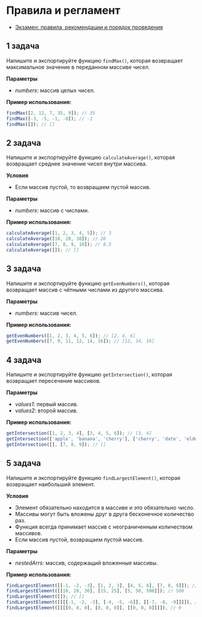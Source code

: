# Правила и регламент

- [Экзамен: правила, рекомендации и порядок проведения](https://hexly.notion.site/d9289c18871c44508bc7c7f05a51d94f)

## 1 задача

Напишите и экспортируйте функцию `findMax()`, которая возвращает максимальное значение в переданном массиве чисел.

**Параметры**

- *numbers*: массив целых чисел.

**Пример использования:**

```javascript
findMax([2, 12, 7, 35, 9]); // 35
findMax([-3, -5, -1, -8]); // -1
findMax([]); // []
```

## 2 задача

Напишите и экспортируйте функцию `calculateAverage()`, которая возвращает среднее значение чисел внутри массива.

**Условия**

- Если массив пустой, то возвращаем пустой массив.

**Параметры**

- *numbers*: массив с числами.

**Пример использования:**

```javascript
calculateAverage([1, 2, 3, 4, 5]); // 3
calculateAverage([10, 20, 30]); // 20
calculateAverage([7, 8, 9, 10]); // 8.5
calculateAverage([]); // []
```

## 3 задача

Напишите и экспортируйте функцию `getEvenNumbers()`, которая возвращает массив с чётными числами из другого массива.

**Параметры**

- *numbers*: массив чисел.

**Пример использования:**

```javascript
getEvenNumbers([1, 2, 3, 4, 5, 6]); // [2, 4, 6]
getEvenNumbers([7, 9, 11, 12, 14, 16]); // [12, 14, 16]
```

## 4 задача

Напишите и экспортируйте функцию `getIntersection()`, которая возвращает пересечение массивов.

**Параметры**

- *values1*: первый массив.
- *values2*: второй массив.

**Пример использования:**

```javascript
getIntersection([1, 2, 3, 4], [3, 4, 5, 6]); // [3, 4]
getIntersection(['apple', 'banana', 'cherry'], ['cherry', 'date', 'elderberry']); // ['cherry']
getIntersection([], [7, 8, 9]); // []
```

## 5 задача

Напишите и экспортируйте функцию `findLargestElement()`, которая возвращает наибольший элемент.

**Условия**

- Элемент обязательно находится в массиве и это обязательно число.
- Массивы могут быть вложены друг в друга бесконечное количество раз.
- Функция всегда принимает массив с неограниченным количеством массивов.
- Если массив пустой, возвращаем пустой массив.

**Параметры**

- *nestedArrs*: массив, содержащий вложенные массивы.

**Пример использования:**

```javascript
findLargestElement([[-1, -2, -3], [1, 2, 3], [4, 5, 6], [7, 8, 9]]); // 9
findLargestElement([[10, 20, 30], [15, 25], [5, 50, 500]]); // 500
findLargestElement([]); // []
findLargestElement([[[[-1, -2, -3], [-4, -5, -6]], [[-7, -8, -9]]]]), // -1
findLargestElement([[[[0, 0, 0], [0, 0, 0]], [[0, 0, 0]]]]), // 0
```
